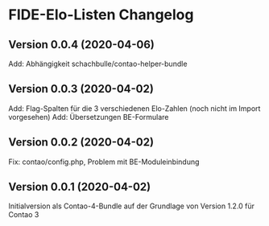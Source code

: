# FIDE-Elo-Listen Changelog

## Version 0.0.4 (2020-04-06)

Add: Abhängigkeit schachbulle/contao-helper-bundle

## Version 0.0.3 (2020-04-02)

Add: Flag-Spalten für die 3 verschiedenen Elo-Zahlen (noch nicht im Import vorgesehen)
Add: Übersetzungen BE-Formulare

## Version 0.0.2 (2020-04-02)

Fix: contao/config.php, Problem mit BE-Moduleinbindung

## Version 0.0.1 (2020-04-02)

Initialversion als Contao-4-Bundle auf der Grundlage von Version 1.2.0 für Contao 3
